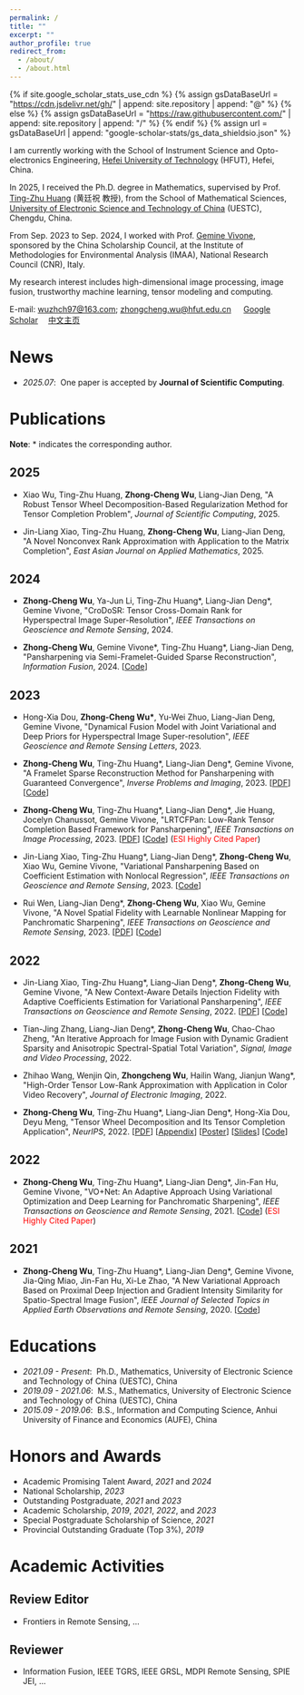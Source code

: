 ```yaml
---
permalink: /
title: ""
excerpt: ""
author_profile: true
redirect_from: 
  - /about/
  - /about.html
---
```


{% if site.google_scholar_stats_use_cdn %}
{% assign gsDataBaseUrl = "https://cdn.jsdelivr.net/gh/" | append: site.repository | append: "@" %}
{% else %}
{% assign gsDataBaseUrl = "https://raw.githubusercontent.com/" | append: site.repository | append: "/" %}
{% endif %}
{% assign url = gsDataBaseUrl | append: "google-scholar-stats/gs_data_shieldsio.json" %}

<span class='anchor' id='about-me'></span>


I am currently working with the School of Instrument Science and Opto-electronics Engineering, [Hefei University of Technology](https://www.hfut.edu.cn/) (HFUT), Hefei, China. 

In 2025, I received the Ph.D. degree in Mathematics, supervised by Prof. [Ting-Zhu Huang](http://www.math.uestc.edu.cn/info/1081/2041.htm) (黄廷祝 教授), from the School of Mathematical Sciences, [University of Electronic Science and Technology of China](https://www.uestc.edu.cn/) (UESTC), Chengdu, China.

From Sep. 2023 to Sep. 2024, I worked with Prof. [Gemine Vivone](https://sites.google.com/site/vivonegemine), sponsored by the China Scholarship Council, at the Institute of Methodologies for Environmental Analysis (IMAA), National Research Council (CNR), Italy.

My research interest includes high-dimensional image processing, image fusion, trustworthy machine learning, tensor modeling and computing.

E-mail: <wuzhch97@163.com>; <zhongcheng.wu@hfut.edu.cn> &emsp; [Google Scholar](https://scholar.google.com/citations?user=8bOvaUcAAAAJ)&emsp; [中文主页](https://yqkx.hfut.edu.cn/2017/0504/c14424a315322/page.htm)

# News 
- *2025.07*: &nbsp;One paper is accepted by <b>Journal of Scientific Computing</b>.

# Publications 
<b>Note</b>: \* indicates the corresponding author.

## 2025

- Xiao Wu, Ting-Zhu Huang, <b>Zhong-Cheng Wu</b>, Liang-Jian Deng, "A Robust Tensor Wheel Decomposition-Based Regularization Method for Tensor Completion Problem", *Journal of Scientific Computing*, 2025.

- Jin-Liang Xiao, Ting-Zhu Huang, <b>Zhong-Cheng Wu</b>, Liang-Jian Deng, "A Novel Nonconvex Rank Approximation with Application to the Matrix Completion", *East Asian Journal on Applied Mathematics*, 2025.

## 2024

- <b>Zhong-Cheng Wu</b>, Ya-Jun Li, Ting-Zhu Huang\*, Liang-Jian Deng\*, Gemine Vivone, "CroDoSR: Tensor Cross-Domain Rank for Hyperspectral Image Super-Resolution", *IEEE Transactions on Geoscience and Remote Sensing*, 2024.
  
- <b>Zhong-Cheng Wu</b>, Gemine Vivone\*, Ting-Zhu Huang\*, Liang-Jian Deng, "Pansharpening via Semi-Framelet-Guided Sparse Reconstruction", *Information Fusion*, 2024. [[Code](https://github.com/zhongchengwu/code_SemiFGSR)]

## 2023

- Hong-Xia Dou, <b>Zhong-Cheng Wu\*</b>, Yu-Wei Zhuo, Liang-Jian Deng, Gemine Vivone, "Dynamical Fusion Model with Joint Variational and Deep Priors for Hyperspectral Image Super-resolution", *IEEE Geoscience and Remote Sensing Letters*, 2023.

- <b>Zhong-Cheng Wu</b>, Ting-Zhu Huang\*, Liang-Jian Deng\*, Gemine Vivone, "A Framelet Sparse Reconstruction Method for Pansharpening with Guaranteed Convergence", *Inverse Problems and Imaging*, 2023. [[PDF](https://zhongchengwu.github.io/papers/ncfsrm_ipi2023.pdf)] [[Code](https://github.com/zhongchengwu/code_ncFSRM)]

- <b>Zhong-Cheng Wu</b>, Ting-Zhu Huang\*, Liang-Jian Deng\*, Jie Huang, Jocelyn Chanussot, Gemine Vivone, "LRTCFPan: Low-Rank Tensor Completion Based Framework for Pansharpening", *IEEE Transactions on Image Processing*, 2023. [[PDF](https://zhongchengwu.github.io/papers/lrtcfpan_tip2023.pdf)] [[Code](https://github.com/zhongchengwu/code_LRTCFPan)] (<span style="color:red">ESI Highly Cited Paper</span>)

- Jin-Liang Xiao, Ting-Zhu Huang\*, Liang-Jian Deng\*, <b>Zhong-Cheng Wu</b>, Xiao Wu, Gemine Vivone, "Variational Pansharpening Based on Coefficient Estimation with Nonlocal Regression", *IEEE Transactions on Geoscience and Remote Sensing*, 2023. [[Code](https://github.com/Jin-liangXiao/SFNLR)]

- Rui Wen, Liang-Jian Deng\*, <b>Zhong-Cheng Wu</b>, Xiao Wu,  Gemine Vivone, "A Novel Spatial Fidelity with Learnable Nonlinear Mapping for Panchromatic Sharpening", *IEEE Transactions on Geoscience and Remote Sensing*, 2023. [[PDF](https://liangjiandeng.github.io/papers/2023/wen-tgrs2023.pdf)] [[Code](https://github.com/liangjiandeng/-LNM-PS)]

## 2022

- Jin-Liang Xiao, Ting-Zhu Huang\*, Liang-Jian Deng\*, <b>Zhong-Cheng Wu</b>, Gemine Vivone, "A New Context-Aware Details Injection Fidelity with Adaptive Coefficients Estimation for Variational Pansharpening", *IEEE Transactions on Geoscience and Remote Sensing*, 2022. [[PDF](https://liangjiandeng.github.io/papers/2022/xiao-tgrs2022.pdf)] [[Code](https://github.com/liangjiandeng/CDIF)]

- Tian-Jing Zhang, Liang-Jian Deng\*, <b>Zhong-Cheng Wu</b>, Chao-Chao Zheng, "An Iterative Approach for Image Fusion with Dynamic Gradient Sparsity and Anisotropic Spectral-Spatial Total Variation", *Signal, Image and Video Processing*, 2022.

- Zhihao Wang, Wenjin Qin, <b>Zhongcheng Wu</b>, Hailin Wang, Jianjun Wang\*, "High-Order Tensor Low-Rank Approximation with Application in Color Video Recovery", *Journal of Electronic Imaging*, 2022.

- <b>Zhong-Cheng Wu</b>, Ting-Zhu Huang\*, Liang-Jian Deng\*, Hong-Xia Dou, Deyu Meng, "Tensor Wheel Decomposition and Its Tensor Completion Application", *NeurIPS*, 2022. [[PDF](https://zhongchengwu.github.io/papers/neurips_2022.pdf)] [[Appendix](https://zhongchengwu.github.io/papers/neurips_2022_appendix.pdf)] [[Poster](https://zhongchengwu.github.io/papers/Poster_TWDec.pdf)] [[Slides](https://zhongchengwu.github.io/papers/Slides_TWDec.pdf)] [[Code](https://github.com/zhongchengwu/code_TWDec)]

## 2022

- <b>Zhong-Cheng Wu</b>, Ting-Zhu Huang\*, Liang-Jian Deng\*, Jin-Fan Hu, Gemine Vivone, "VO+Net: An Adaptive Approach Using Variational Optimization and Deep Learning for Panchromatic Sharpening", *IEEE Transactions on Geoscience and Remote Sensing*, 2021. [[Code](https://liangjiandeng.github.io/Projects_Res/VOFF_2021tgrs.html)] (<span style="color:red">ESI Highly Cited Paper</span>)

## 2021

- <b>Zhong-Cheng Wu</b>, Ting-Zhu Huang\*, Liang-Jian Deng\*, Gemine Vivone, Jia-Qing Miao, Jin-Fan Hu, Xi-Le Zhao, "A New Variational Approach Based on Proximal Deep Injection and Gradient Intensity Similarity for Spatio-Spectral Image Fusion", *IEEE Journal of Selected Topics in Applied Earth Observations and Remote Sensing*, 2020. [[Code](https://liangjiandeng.github.io/Projects_Res/DMPIF_2020jstars.html)]

# Educations
- *2021.09 - Present*: &nbsp;Ph.D., Mathematics, University of Electronic Science and Technology of China (UESTC), China
- *2019.09 - 2021.06*: &nbsp;M.S., Mathematics, University of Electronic Science and Technology of China (UESTC), China
- *2015.09 - 2019.06*: &nbsp;B.S., Information and Computing Science, Anhui University of Finance and Economics (AUFE), China

# Honors and Awards
- Academic Promising Talent Award, *2021* and *2024*
- National Scholarship, *2023*
- Outstanding Postgraduate, *2021* and *2023*
- Academic Scholarship, *2019*, *2021*, *2022*, and *2023*
- Special Postgraduate Scholarship of Science, *2021*
- Provincial Outstanding Graduate (Top 3%), *2019* 

# Academic Activities

## Review Editor
- Frontiers in Remote Sensing, ...

## Reviewer
- Information Fusion, IEEE TGRS, IEEE GRSL, MDPI Remote Sensing, SPIE JEI, ...
